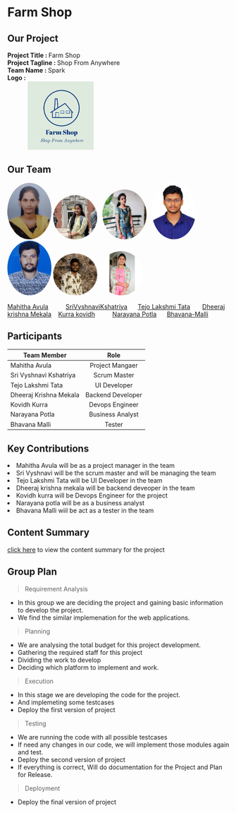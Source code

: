 # Farm Shop


## Our Project
   <strong>Project Title   :   </strong> Farm Shop<br>
   <strong>Project Tagline :   </strong>Shop From Anywhere<br>
   <strong>Team Name       :   </strong>Spark<br>
   <strong>Logo            : <br>
    &nbsp;&nbsp;&nbsp;&nbsp;&nbsp;&nbsp;&nbsp;&nbsp; &nbsp;&nbsp;&nbsp;&nbsp;  <img class='img-circle' src="Images/logo.PNG" alt="drawing" width=150px  style="border-radius:10px width=50px" />   </strong><br>
    
## Our Team

<img class='img-circle' src="Images/MahithaAvula.jpeg" alt="drawing" width="100" style="border-radius:50%" />  <img class='img-circle' src="Images/SriVyshnaviKshatriya.jpg" alt="drawing" width="100" style="border-radius:50%" /> &nbsp; 
<img class='img-circle' src="Images/TejoLakshmiT.jpg" alt="drawing" width="100" style="border-radius:50%" />  &nbsp;  <img src="Images/Mekala Dheeraj Krishna.png" alt="drawing" width="100" style="border-radius:50%"/>   <img class='img-circle' src="Images/kovidh.jpeg" alt="drawing" width="100" style="border-radius:50%" />               <img class='img-circle' src="Images/narayanapotla.jpeg" alt="drawing" width="100" style="border-radius:50%" />
                 <img class='img-circle' src="Images/Bhavana.jpg" alt="drawing" width="100" style="border-radius:50%">               




  [Mahitha Avula](https://github.com/MahithaAvula25) &nbsp;&nbsp;&nbsp;&nbsp;&nbsp;&nbsp;&nbsp;&nbsp; [SriVyshnaviKshatriya](https://github.com/SriVyshnaviKshatriya)             &nbsp;&nbsp;&nbsp;&nbsp;   [Tejo Lakshmi Tata](https://github.com/TejoTata)    &nbsp;&nbsp;&nbsp;&nbsp;&nbsp;   [Dheeraj krishna Mekala](https://github.com/dheerajkrishna458) &nbsp;&nbsp;  [Kurra kovidh](https://github.com/kurrakovidh) &nbsp;&nbsp;&nbsp;&nbsp;&nbsp;&nbsp;&nbsp;&nbsp; [Narayana Potla](https://github.com/narayanapotla1)             &nbsp;&nbsp;&nbsp;&nbsp;   [Bhavana-Malli](https://github.com/Bhavana-Malli)   




 
## Participants
|     Team Member          | Role              | 
 -------------             | :-------------:   |
| Mahitha Avula            | Project Mangaer   | 
| Sri Vyshnavi Kshatriya   | Scrum Master      | 
| Tejo Lakshmi Tata        | UI Developer      |  
| Dheeraj Krishna Mekala   | Backend Developer |
| Kovidh Kurra             | Devops Engineer   | 
| Narayana Potla           | Business Analyst  |  
| Bhavana Malli            | Tester            |

## Key Contributions
<li>Mahitha Avula will be as a project manager in the team </li>
<li>Sri Vyshnavi will be the scrum master and will be managing the team</li>
<li>Tejo Lakshmi Tata will be UI Developer in the team</li>
<li>Dheeraj krishna mekala will be backend deveoper in the team</li>
<li>Kovidh kurra will be Devops Engineer for the project</li>
<li>Narayana potla will be as a business analyst</li>
<li>Bhavana Malli wiil be act as a tester in the team</li>

## Content Summary

[click here](summary.md) to view the content summary for the project

## Group Plan

> Requirement Analysis
* In this group we are deciding the project and gaining basic information to develop the project.
* We find the similar implemenation for the web applications.

> Planning
* We are analysing the total budget for this project development.
* Gathering the required staff for this project
* Dividing the work to develop
* Deciding which platform to implement and work.

> Execution
* In this stage we are developing the code for the project.
* And implemeting some testcases
* Deploy the first version of project

> Testing
* We are running the code with all possible testcases 
* If need any changes in our code, we will implement those modules again and test.
* Deploy the second version of project
* If everything is correct, Will do documentation for the Project and Plan for Release.

> Deployment
* Deploy the final version of project


   
